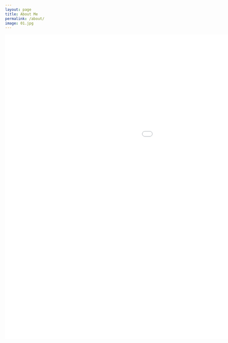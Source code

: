 ```yaml
---
layout: page
title: About Me
permalink: /about/
image: 01.jpg
---
```


<iframe src="/images/Jpresume.pdf" allowTransparency="true" style=" background-color:White;" height="1000px" width="1500px" scrolling="no" frameborder="0" align="middle">
<!-- <iframe src="/index.pdf" width="100%" height="100%"> -->
